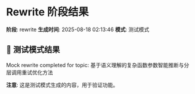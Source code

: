 # Rewrite 阶段结果

**阶段**: rewrite
**生成时间**: 2025-08-18 02:13:46
**模式**: 测试模式

## 📝 测试模式结果

Mock rewrite completed for topic: 基于语义理解的复杂函数参数智能推断与分层调用重试优化方法

**注意**: 这是测试模式生成的内容，用于验证功能。
